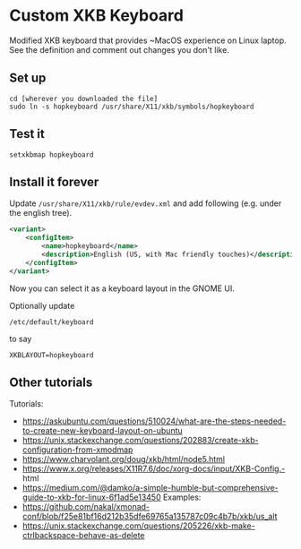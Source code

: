 # Custom XKB Keyboard

Modified XKB keyboard that provides ~MacOS experience on Linux laptop.
See the definition and comment out changes you don't like.

## Set up
```
cd [wherever you downloaded the file]
sudo ln -s hopkeyboard /usr/share/X11/xkb/symbols/hopkeyboard
```

## Test it
```
setxkbmap hopkeyboard
```

## Install it forever

Update `/usr/share/X11/xkb/rule/evdev.xml` and add following (e.g. under the english tree).
```xml
<variant>
    <configItem>
        <name>hopkeyboard</name>
        <description>English (US, with Mac friendly touches)</description>
    </configItem>
</variant>
```

Now you can select it as a keyboard layout in the GNOME UI.

Optionally update
```
/etc/default/keyboard
```
to say
```
XKBLAYOUT=hopkeyboard
```

## Other tutorials
Tutorials:
 - https://askubuntu.com/questions/510024/what-are-the-steps-needed-to-create-new-keyboard-layout-on-ubuntu
 - https://unix.stackexchange.com/questions/202883/create-xkb-configuration-from-xmodmap
 - https://www.charvolant.org/doug/xkb/html/node5.html
 - https://www.x.org/releases/X11R7.6/doc/xorg-docs/input/XKB-Config.- html
 - https://medium.com/@damko/a-simple-humble-but-comprehensive-guide-to-xkb-for-linux-6f1ad5e13450
Examples:
 - https://github.com/nakal/xmonad-conf/blob/f25e81bf16d212b35dfe69765a135787c09c4b7b/xkb/us_alt
 - https://unix.stackexchange.com/questions/205226/xkb-make-ctrlbackspace-behave-as-delete

